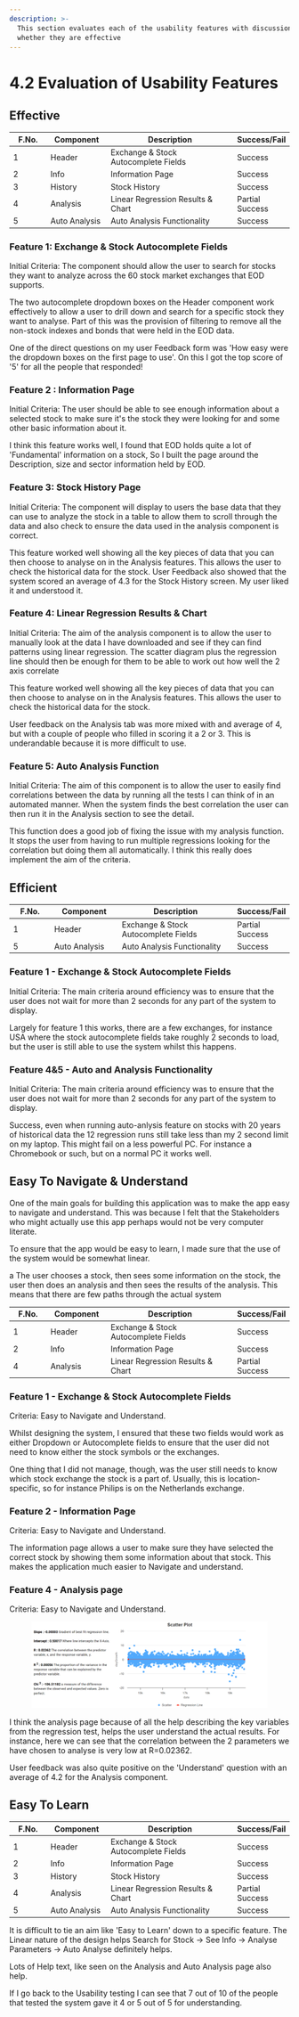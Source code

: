 ```yaml
---
description: >-
  This section evaluates each of the usability features with discussion on
  whether they are effective
---
```


# 4.2 Evaluation of Usability Features

## Effective

<table><thead><tr><th width="86.33333333333331">F.No.</th><th width="120">Component</th><th width="436">Description</th><th>Success/Fail</th></tr></thead><tbody><tr><td>1</td><td>Header</td><td>Exchange &#x26; Stock Autocomplete Fields</td><td>Success</td></tr><tr><td>2</td><td>Info</td><td>Information Page</td><td>Success</td></tr><tr><td>3</td><td>History</td><td>Stock History</td><td>Success</td></tr><tr><td>4</td><td>Analysis</td><td>Linear Regression Results &#x26; Chart</td><td>Partial Success</td></tr><tr><td>5</td><td>Auto Analysis</td><td>Auto Analysis Functionality</td><td>Success</td></tr></tbody></table>

### Feature 1: Exchange & Stock Autocomplete Fields

Initial Criteria: The component should allow the user to search for stocks they want to analyze across the 60 stock market exchanges that EOD supports.

The two autocomplete dropdown boxes on the Header component work effectively to allow a user to drill down and search for a specific stock they want to analyse. Part of this was the provision of filtering to remove all the non-stock indexes and bonds that were held in the EOD data.

One of the direct questions on my user Feedback form was 'How easy were the dropdown boxes on the first page to use'. On this I got the top score of '5' for all the people that responded!

### Feature 2 : Information Page

Initial Criteria: The user should be able to see enough information about a selected stock to make sure it's the stock they were looking for and some other basic information about it.

I think this feature works well, I found that EOD holds quite a lot of 'Fundamental' information on a stock, So I built the page around the Description, size and sector information held by EOD.

### Feature 3: Stock History Page

Initial Criteria: The component will display to users the base data that they can use to analyze the stock in a table to allow them to scroll through the data and also check to ensure the data used in the analysis component is correct.

This feature worked well showing all the key pieces of data that you can then choose to analyse on in the Analysis features. This allows the user to check the historical data for the stock. User Feedback also showed that the system scored an average of 4.3 for the Stock History screen. My user liked it and understood it.

### Feature 4: Linear Regression Results & Chart

Initial Criteria: The aim of the analysis component is to allow the user to manually look at the data I have downloaded and see if they can find patterns using linear regression. The scatter diagram plus the regression line should then be enough for them to be able to work out how well the 2 axis correlate

This feature worked well showing all the key pieces of data that you can then choose to analyse on in the Analysis features. This allows the user to check the historical data for the stock.&#x20;

User feedback on the Analysis tab was more mixed with and average of 4, but with a couple of people who filled in scoring it a 2 or 3. This is underandable because it is more difficult to use.

### Feature 5: Auto Analysis Function

Initial Criteria: The aim of this component is to allow the user to easily find correlations between the data by running all the tests I can think of in an automated manner. When the system finds the best correlation the user can then run it in the Analysis section to see the detail.

This function does a good job of fixing the issue with my analysis function. It stops the user from having to run multiple regressions looking for the correlation but doing them all automatically. I think this really does implement the aim of the criteria.



## Efficient

<table><thead><tr><th width="99.33333333333331">F.No.</th><th width="151">Component</th><th width="354">Description</th><th>Success/Fail</th></tr></thead><tbody><tr><td>1</td><td>Header</td><td>Exchange &#x26; Stock Autocomplete Fields</td><td>Partial Success</td></tr><tr><td>5</td><td>Auto Analysis</td><td>Auto Analysis Functionality</td><td>Success</td></tr></tbody></table>

### Feature 1 - Exchange & Stock Autocomplete Fields

Initial Criteria: The main criteria around efficiency was to ensure that the user does not wait for more than 2 seconds for any part of the system to display.

Largely for feature 1 this works, there are a few exchanges, for instance USA where the stock autocomplete fields take roughly 2 seconds to load, but the user is still able to use the system whilst this happens.

### Feature 4&5 - Auto and Analysis Functionality

Initial Criteria: The main criteria around efficiency was to ensure that the user does not wait for more than 2 seconds for any part of the system to display.

Success, even when running auto-anlysis feature on stocks with 20 years of historical data the 12 regression runs still take less than my 2 second limit on my laptop. This might fail on a less powerful PC. For instance a Chromebook or such, but on a normal PC it works well.



## Easy To Navigate & Understand

One of the main goals for building this application was to make the app easy to navigate and understand. This was because I felt that the Stakeholders who might actually use this app perhaps would not be very computer literate.

To ensure that the app would be easy to learn, I made sure that the use of the system would be somewhat linear.

a The user chooses a stock, then sees some information on the stock, the user then does an analysis and then sees the results of the analysis. This means that there are few paths through the actual system

<table><thead><tr><th width="86.33333333333331">F.No.</th><th width="120">Component</th><th width="436">Description</th><th>Success/Fail</th></tr></thead><tbody><tr><td>1</td><td>Header</td><td>Exchange &#x26; Stock Autocomplete Fields</td><td>Success</td></tr><tr><td>2</td><td>Info</td><td>Information Page</td><td>Success</td></tr><tr><td>4</td><td>Analysis</td><td>Linear Regression Results &#x26; Chart</td><td>Partial Success</td></tr></tbody></table>



### Feature 1 - Exchange & Stock Autocomplete Fields

Criteria: Easy to Navigate and Understand.

Whilst designing the system, I ensured that these two fields would work as either Dropdown or Autocomplete fields to ensure that the user did not need to know either the stock symbols or the exchanges.

One thing that I did not manage, though, was the user still needs to know which stock exchange the stock is a part of. Usually, this is location-specific, so for instance Philips is on the Netherlands exchange.&#x20;

### Feature 2 - Information Page

Criteria: Easy to Navigate and Understand.

The information page allows a user to make sure they have selected the correct stock by showing them some information about that stock. This makes the application much easier to Navigate and understand.

### Feature 4 - Analysis page

Criteria: Easy to Navigate and Understand.

<figure><img src="../.gitbook/assets/image.png" alt=""><figcaption></figcaption></figure>

I think the analysis page because of all the help describing the key variables from the regression test, helps the user understand the actual results. For instance, here we can see that the correlation between the 2 parameters we have chosen to analyse is very low at R=0.02362.

User feedback was also quite positive on the 'Understand' question with an average of 4.2 for the Analysis component.

## Easy To Learn

<table><thead><tr><th width="86.33333333333331">F.No.</th><th width="120">Component</th><th width="436">Description</th><th>Success/Fail</th></tr></thead><tbody><tr><td>1</td><td>Header</td><td>Exchange &#x26; Stock Autocomplete Fields</td><td>Success</td></tr><tr><td>2</td><td>Info</td><td>Information Page</td><td>Success</td></tr><tr><td>3</td><td>History</td><td>Stock History</td><td>Success</td></tr><tr><td>4</td><td>Analysis</td><td>Linear Regression Results &#x26; Chart</td><td>Partial Success</td></tr><tr><td>5</td><td>Auto Analysis</td><td>Auto Analysis Functionality</td><td>Success</td></tr></tbody></table>

It is difficult to tie an aim like 'Easy to Learn' down to a specific feature. The Linear nature of the design helps   Search for Stock -> See Info -> Analyse Parameters -> Auto Analyse definitely helps.

Lots of Help text, like seen on the Analysis and Auto Analysis page also help.&#x20;

If I go back to the Usability testing I can see that 7 out of 10 of the people that tested the system gave it 4 or 5 out of 5 for understanding.
